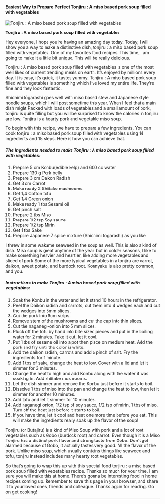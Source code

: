             

#### Easiest Way to Prepare Perfect Tonjiru : A miso based pork soup filled with vegetables

![Tonjiru : A miso based pork soup filled with vegetables](https://img-global.cpcdn.com/recipes/8e3739a525925bf7/751x532cq70/tonjiru-a-miso-based-pork-soup-filled-with-vegetables-recipe-main-photo.jpg)

**Tonjiru : A miso based pork soup filled with vegetables**

Hey everyone, I hope you’re having an amazing day today. Today, I will show you a way to make a distinctive dish, tonjiru : a miso based pork soup filled with vegetables. One of my favorites food recipes. This time, I am going to make it a little bit unique. This will be really delicious.

Tonjiru : A miso based pork soup filled with vegetables is one of the most well liked of current trending meals on earth. It’s enjoyed by millions every day. It is easy, it’s quick, it tastes yummy. Tonjiru : A miso based pork soup filled with vegetables is something which I’ve loved my entire life. They’re fine and they look fantastic.

Shichimi tōgarashi goes well with miso based stew and Japanese style noodle soups, which I will post sometime this year. When I feel that a main dish might Packed with loads of vegetables and a small amount of pork, tonjiru is quite filling but you will be surprised to know the calories in tonjiru are low. Tonjiru is a hearty pork and vegetable miso soup.

To begin with this recipe, we have to prepare a few ingredients. You can cook tonjiru : a miso based pork soup filled with vegetables using 14 ingredients and 15 steps. Here is how you can achieve that.

##### The ingredients needed to make Tonjiru : A miso based pork soup filled with vegetables:

1.  Prepare 5 cm Konbu(edible kelp) and 600 cc water
2.  Prepare 130 g Pork belly
3.  Prepare 3 cm Daikon Radish
4.  Get 3 cm Carrot
5.  Make ready 2 Shiitake mashrooms
6.  Get 1/4 Cotton tofu
7.  Get 1/4 Green onion
8.  Make ready 1 tbs Sesami oil
9.  Get pinch salt
10.  Prepare 2 tbs Miso
11.  Prepare 1/2 tsp Soy sauce
12.  Prepare 1/2 tsp Mirin
13.  Get 1 tbs Sake
14.  Prepare Japanese 7 spice mixture (Shichimi togarashi) as you like

I threw in some wakame seaweed in the soup as well. This is also a kind of dish. Miso soup is great anytime of the year, but in colder seasons, I like to make something heavier and heartier, like adding more vegetables and sliced of pork Some of the more typical vegetables in a tonjiru are carrot, daikon, sweet potato, and burdock root. Konnyaku is also pretty common, and you.

##### Instructions to make Tonjiru : A miso based pork soup filled with vegetables:

1.  Soak the Konbu in the water and let it stand 10 hours in the refrigerator.
2.  Peel the Daikon radish and carrots, cut them into 4 wedges each and cut the wedges into 5mm slices.
3.  Cut the pork into 5cm strips.
4.  Remove stem of the mushrooms and cut the cap into thin slices.
5.  Cut the naganegi-onion into 5 mm slices.
6.  Pluck off the tofu by hand into bite sized pieces and put in the boiling water for 2 minutes. Take it out, let it cool.
7.  Put 1 tbs of sesame oil into a pot then place on medium heat. Add the pork and fry until the color is white.
8.  Add the daikon radish, carrots and add a pinch of salt. Fry the ingredients for 1 minute.
9.  Add 1 tbs of sake, change the heat to low. Cover with a lid and let it simmer for 3 minutes.
10.  Change the heat to high and add Konbu along with the water it was soaking in. Add shiitake mushrooms.
11.  Let the dish simmer and remove the Konbu just before it starts to boil.
12.  Dissolve 1 tbs of miso into the pan and change the heat to low, then let it simmer for another 10 minutes.
13.  Add tofu and let it simmer for 10 minutes.
14.  Add naganegi onion, 1/2 tsp of soy sauce, 1/2 tsp of mirin, 1 tbs of miso. Turn off the heat just before it starts to boil.
15.  If you have time, let it cool and heat one more time before you eat. This will make the ingredients really soak up the flavor of the soup!

Tonjiru (or Butajiru) is a kind of Miso Soup with pork and a lot of root vegetables such as Gobo (burdock root) and carrot. Even though it is a Miso Tonjiru has a distinct pork flavor and strong taste from Gobo. Don't get alarmed because of Gobo, it actually tastes very good. All the flavor of the pork. Unlike miso soup, which usually contains things like seaweed and tofu, tonjiru instead includes many hearty root vegetables.

So that’s going to wrap this up with this special food tonjiru : a miso based pork soup filled with vegetables recipe. Thanks so much for your time. I am sure you will make this at home. There’s gonna be interesting food in home recipes coming up. Remember to save this page in your browser, and share it to your loved ones, friends and colleague. Thanks again for reading. Go on get cooking!

* * *